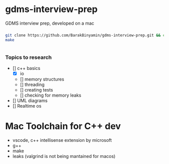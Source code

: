 # gdms-interview-prep
GDMS interview prep, developed on a mac

### 
```bash
git clone https://github.com/BarakBinyamin/gdms-interview-prep.git && cd gdms-interview-prep
make
```
```bash

```

### Topics to research
- [] c++ basics
    - [x] io
    - [] memory structures 
    - [] threading
    - [] creating tests
    - [] checking for memory leaks
- [] UML diagrams
- [] Realtime os

# Mac Toolchain for C++ dev
- vscode, c++ intellisense extension by microsoft
- g++
- make
- leaks (valgrind is not being mantained for macos)